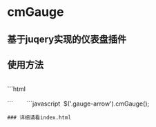 # cmGauge
## 基于juqery实现的仪表盘插件

## 使用方法
<br>
```html
        <div>
          <div class="gauge-arrow" data-percentage="40" style="transform: rotate(0deg);"></div>
        </div>
```       
```javascript 
        $('.gauge-arrow').cmGauge();
          
``` 
### 详细请看index.html
